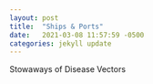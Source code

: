 ```yaml
---
layout: post
title:  "Ships & Ports"
date:   2021-03-08 11:57:59 -0500
categories: jekyll update
---
```


Stowaways of Disease Vectors